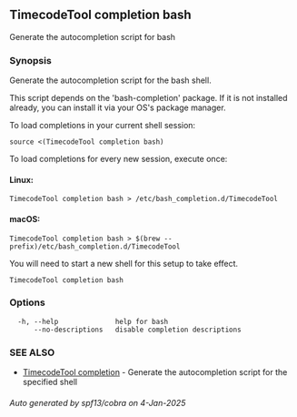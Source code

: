 ## TimecodeTool completion bash

Generate the autocompletion script for bash

### Synopsis

Generate the autocompletion script for the bash shell.

This script depends on the 'bash-completion' package.
If it is not installed already, you can install it via your OS's package manager.

To load completions in your current shell session:

	source <(TimecodeTool completion bash)

To load completions for every new session, execute once:

#### Linux:

	TimecodeTool completion bash > /etc/bash_completion.d/TimecodeTool

#### macOS:

	TimecodeTool completion bash > $(brew --prefix)/etc/bash_completion.d/TimecodeTool

You will need to start a new shell for this setup to take effect.


```
TimecodeTool completion bash
```

### Options

```
  -h, --help              help for bash
      --no-descriptions   disable completion descriptions
```

### SEE ALSO

* [TimecodeTool completion](TimecodeTool_completion.md)	 - Generate the autocompletion script for the specified shell

###### Auto generated by spf13/cobra on 4-Jan-2025
